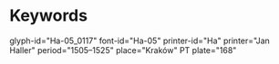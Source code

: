 # Keywords
glyph-id="Ha-05_0117"
font-id="Ha-05"
printer-id="Ha"
printer="Jan Haller"
period="1505–1525"
place="Kraków"
PT plate="168"
